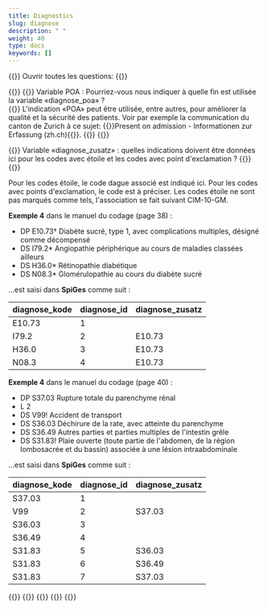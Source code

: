 ```yaml
---
title: Diagnostics 
slug: diagnose
description: " "
weight: 40
type: docs
keywords: []
---
```


{{<faqBlock>}}
Ouvrir toutes les questions: {{<collapsibleGroupCommand groupId="diagnose">}}

{{<numberedList>}}
{{<listItem>}}
Variable POA : Pourriez-vous nous indiquer à quelle fin est utilisée la variable «diagnose_poa» ?  
{{<collapsibleBlock groupId="diagnose">}}
L'indication «POA» peut être utilisée, entre autres, pour améliorer la qualité et la sécurité des patients. Voir par exemple la communication du canton de Zurich à ce sujet: {{<link url="https://www.zh.ch/content/dam/zhweb/bilder-dokumente/themen/gesundheit/gesundheitsversorgung/spitaeler_kliniken/daten_und_statistik_der_listenspitaeler/datenerhebung/poa_informationen.pdf" newTab="true">}}Present on admission - Informationen zur Erfassung (zh.ch){{</link>}}.
{{</collapsibleBlock>}}
{{</listItem>}}

{{<listItem>}}
Variable «diagnose_zusatz» : quelles indications doivent être données ici pour les codes avec étoile et les codes avec point d'exclamation ?
{{<collapsibleBlock groupId="diagnose">}}
{{<markdown>}}

Pour les codes étoile, le code dague associé est indiqué ici. Pour les codes avec points d'exclamation, le code est à préciser. Les codes étoile ne sont pas marqués comme tels, l'association se fait suivant CIM-10-GM.

**Exemple 4** dans le manuel du codage (page 38) :

- DP E10.73† Diabète sucré, type 1, avec complications multiples, désigné comme décompensé
- DS I79.2\* Angiopathie périphérique au cours de maladies classées ailleurs
- DS H36.0\* Rétinopathie diabétique
- DS N08.3\* Glomérulopathie au cours du diabète sucré

…est saisi dans **SpiGes** comme suit :

|diagnose_kode|diagnose_id|diagnose_zusatz
|---------|---------|---------|
|E10.73|1| |
|I79.2|2|E10.73|
|H36.0|3|E10.73|
|N08.3|4|E10.73|

**Exemple 4** dans le manuel du codage (page 40) :

- DP S37.03 Rupture totale du parenchyme rénal
- L 2
- DS V99! Accident de transport
- DS S36.03 Déchirure de la rate, avec atteinte du parenchyme
- DS S36.49 Autres parties et parties multiples de l'intestin grêle
- DS S31.83! Plaie ouverte (toute partie de l'abdomen, de la région lombosacrée et du bassin) associée à une lésion intraabdominale

…est saisi dans **SpiGes** comme suit :

|diagnose_kode|diagnose_id|diagnose_zusatz
|---------|---------|---------|
|S37.03|1| |
|V99|2|S37.03|
|S36.03|3||
|S36.49|4||
|S31.83|5|S36.03|
|S31.83|6|S36.49|
|S31.83|7|S37.03|

{{</markdown>}}
{{</collapsibleBlock>}}
{{</listItem>}}
{{</numberedList>}}
{{</faqBlock>}}
